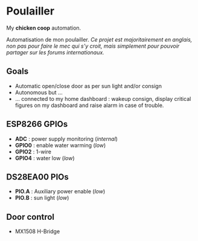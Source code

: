 # Poulailler

My **chicken coop** automation.

Automatisation de mon poulailler.
*Ce projet est majoritairement en anglais, non pas pour faire le mec qui s'y croit, mais simplement pour pouvoir partager sur les forums internationaux.*

## Goals

* Automatic open/close door as per sun light and/or consign
* Autonomous but ...
* ... connected to my home dashboard : wakeup consign, display critical figures on my dashboard and raise alarm in case of trouble.

## ESP8266 GPIOs

* **ADC** : power supply monitoring (*internal*)
* **GPIO0** : enable water warming (*low*)
* **GPIO2** : 1-wire
* **GPIO4** : water low (*low*)

## DS28EA00 PIOs

* **PIO.A** : Auxiliary power enable (*low*)
* **PIO.B** : sun light (*low*)

## Door control

- MX1508 H-Bridge
